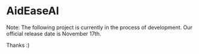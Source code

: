 # AidEaseAI

Note: The following project is currently in the process of development. Our official release date is November 17th. 

Thanks :)

